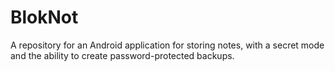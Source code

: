 # BlokNot
A repository for an Android application for storing notes, with a secret mode and the ability to create password-protected backups.
